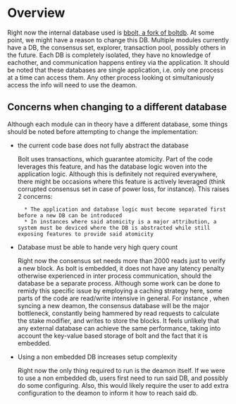 # Overview

Right now the internal database used is [bbolt, a fork of boltdb](https://github.com/coreos/bbolt). At some point, we might have a reason to change this DB.
Multiple modules currently have a DB, the consensus set, explorer, transaction pool, possibly others in the future. Each DB is completely isolated, they have no
knowledge of eachother, and communication happens entirey via the application. It should be noted that these databases are single application, i.e. only one process
at a time can access them. Any other process looking ot simultaniously access the info will need to use the deamon.

## Concerns when changing to a different database

Although each module can in theory have a different database, some things should be noted before attempting to change the implementation:

- the current code base does not fully abstract the database

    Bolt uses transactions, which guarantee atomicity. Part of the code leverages this feature, and has the database logic woven into the application logic. Although this is
    definitely not required everywhere, there might be occasions where this feature is actively leveraged (think corrupted consensus set in case of power loss, for instance).
    This raises 2 concerns:

        * The application and database logic must become separated first before a new DB can be introduced
        * In instances where said atomicity is a major attribution, a system must be deviced where the DB is abstracted while still exposing features to provide said atomicity

- Database must be able to hande very high query count

    Right now the consensus set needs more than 2000 reads just to verify a new block. As bolt is embedded, it does not have any latency penalty otherwise experienced in inter process
    communication, should the database be a separate process. Although some work can be done to remidy this specific issue by employing a caching strategy here, some parts of the code
    are read/write intensive in general. For instance , when syncing a new deamon, the consensus database will be the major bottleneck, constantly being hammered by read requests
    to calculate the stake modifier, and writes to store the blocks. It feels unlikely that any external database can achieve the same performance, taking into account the key-value
    based storage of bolt and the fact that it is embedded.

- Using a non embedded DB increases setup complexity

    Right now the only thing required to run is the deamon itself. If we were to use a non embedded db, users first need to run said DB, and possibly do some configuring. Also,
    this would likely require the user to add extra configuration to the deamon to inform it how to reach said db.